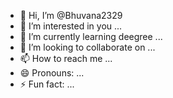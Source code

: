 - 👋 Hi, I’m @Bhuvana2329
- 👀 I’m interested in you ...
- 🌱 I’m currently learning deegree ...
- 💞️ I’m looking to collaborate on ...
- 📫 How to reach me ...
- 😄 Pronouns: ...
- ⚡ Fun fact: ...

<!---
Bhuvana2329/Bhuvana2329 is a ✨ special ✨ repository because its `README.md` (this file) appears on your GitHub profile.
You can click the Preview link to take a look at your changes.
--->
